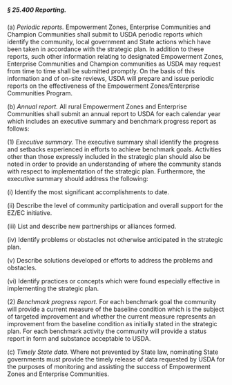 ##### § 25.400 Reporting. #####

(a) *Periodic reports.* Empowerment Zones, Enterprise Communities and Champion Communities shall submit to USDA periodic reports which identify the community, local government and State actions which have been taken in accordance with the strategic plan. In addition to these reports, such other information relating to designated Empowerment Zones, Enterprise Communities and Champion communities as USDA may request from time to time shall be submitted promptly. On the basis of this information and of on-site reviews, USDA will prepare and issue periodic reports on the effectiveness of the Empowerment Zones/Enterprise Communities Program.

(b) *Annual report.* All rural Empowerment Zones and Enterprise Communities shall submit an annual report to USDA for each calendar year which includes an executive summary and benchmark progress report as follows:

(1) *Executive summary.* The executive summary shall identify the progress and setbacks experienced in efforts to achieve benchmark goals. Activities other than those expressly included in the strategic plan should also be noted in order to provide an understanding of where the community stands with respect to implementation of the strategic plan. Furthermore, the executive summary should address the following:

(i) Identify the most significant accomplishments to date.

(ii) Describe the level of community participation and overall support for the EZ/EC initiative.

(iii) List and describe new partnerships or alliances formed.

(iv) Identify problems or obstacles not otherwise anticipated in the strategic plan.

(v) Describe solutions developed or efforts to address the problems and obstacles.

(vi) Identify practices or concepts which were found especially effective in implementing the strategic plan.

(2) *Benchmark progress report.* For each benchmark goal the community will provide a current measure of the baseline condition which is the subject of targeted improvement and whether the current measure represents an improvement from the baseline condition as initially stated in the strategic plan. For each benchmark activity the community will provide a status report in form and substance acceptable to USDA.

(c) *Timely State data.* Where not prevented by State law, nominating State governments must provide the timely release of data requested by USDA for the purposes of monitoring and assisting the success of Empowerment Zones and Enterprise Communities.
